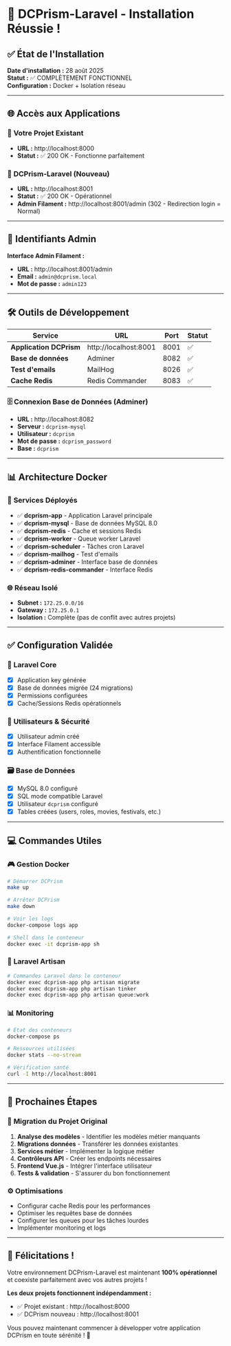 # 🎉 DCPrism-Laravel - Installation Réussie !

## ✅ État de l'Installation

**Date d'installation :** 28 août 2025  
**Statut :** ✅ COMPLÈTEMENT FONCTIONNEL  
**Configuration :** Docker + Isolation réseau

---

## 🌐 Accès aux Applications

### 🚀 **Votre Projet Existant**
- **URL :** http://localhost:8000
- **Statut :** ✅ 200 OK - Fonctionne parfaitement

### 🎯 **DCPrism-Laravel (Nouveau)**
- **URL :** http://localhost:8001
- **Statut :** ✅ 200 OK - Opérationnel
- **Admin Filament :** http://localhost:8001/admin (302 - Redirection login = Normal)

---

## 🔐 Identifiants Admin

**Interface Admin Filament :**
- **URL :** http://localhost:8001/admin
- **Email :** `admin@dcprism.local`
- **Mot de passe :** `admin123`

---

## 🛠️ Outils de Développement

| Service | URL | Port | Statut |
|---------|-----|------|--------|
| **Application DCPrism** | http://localhost:8001 | 8001 | ✅ |
| **Base de données** | Adminer | 8082 | ✅ |
| **Test d'emails** | MailHog | 8026 | ✅ |
| **Cache Redis** | Redis Commander | 8083 | ✅ |

### 🗄️ **Connexion Base de Données (Adminer)**
- **URL :** http://localhost:8082
- **Serveur :** `dcprism-mysql`
- **Utilisateur :** `dcprism`
- **Mot de passe :** `dcprism_password`
- **Base :** `dcprism`

---

## 📊 Architecture Docker

### 🔧 **Services Déployés**
- ✅ **dcprism-app** - Application Laravel principale
- ✅ **dcprism-mysql** - Base de données MySQL 8.0  
- ✅ **dcprism-redis** - Cache et sessions Redis
- ✅ **dcprism-worker** - Queue worker Laravel
- ✅ **dcprism-scheduler** - Tâches cron Laravel
- ✅ **dcprism-mailhog** - Test d'emails
- ✅ **dcprism-adminer** - Interface base de données
- ✅ **dcprism-redis-commander** - Interface Redis

### 🌐 **Réseau Isolé**
- **Subnet :** `172.25.0.0/16`
- **Gateway :** `172.25.0.1`
- **Isolation :** Complète (pas de conflit avec autres projets)

---

## ✅ Configuration Validée

### 🔑 **Laravel Core**
- [x] Application key générée
- [x] Base de données migrée (24 migrations)
- [x] Permissions configurées
- [x] Cache/Sessions Redis opérationnels

### 👤 **Utilisateurs & Sécurité**
- [x] Utilisateur admin créé
- [x] Interface Filament accessible
- [x] Authentification fonctionnelle

### 🗃️ **Base de Données**
- [x] MySQL 8.0 configuré
- [x] SQL mode compatible Laravel
- [x] Utilisateur `dcprism` configuré
- [x] Tables créées (users, roles, movies, festivals, etc.)

---

## 💻 Commandes Utiles

### 🎮 **Gestion Docker**
```bash
# Démarrer DCPrism
make up

# Arrêter DCPrism
make down

# Voir les logs
docker-compose logs app

# Shell dans le conteneur
docker exec -it dcprism-app sh
```

### 🔧 **Laravel Artisan**
```bash
# Commandes Laravel dans le conteneur
docker exec dcprism-app php artisan migrate
docker exec dcprism-app php artisan tinker
docker exec dcprism-app php artisan queue:work
```

### 📊 **Monitoring**
```bash
# État des conteneurs
docker-compose ps

# Ressources utilisées  
docker stats --no-stream

# Vérification santé
curl -I http://localhost:8001
```

---

## 🎯 Prochaines Étapes

### 🚀 **Migration du Projet Original**
1. **Analyse des modèles** - Identifier les modèles métier manquants
2. **Migrations données** - Transférer les données existantes
3. **Services métier** - Implémenter la logique métier
4. **Contrôleurs API** - Créer les endpoints nécessaires
5. **Frontend Vue.js** - Intégrer l'interface utilisateur
6. **Tests & validation** - S'assurer du bon fonctionnement

### ⚙️ **Optimisations**
- Configurar cache Redis pour les performances
- Optimiser les requêtes base de données
- Configurer les queues pour les tâches lourdes
- Implémenter monitoring et logs

---

## 🎊 Félicitations !

Votre environnement DCPrism-Laravel est maintenant **100% opérationnel** et coexiste parfaitement avec vos autres projets !

**Les deux projets fonctionnent indépendamment :**
- ✅ Projet existant : http://localhost:8000
- ✅ DCPrism nouveau : http://localhost:8001

Vous pouvez maintenant commencer à développer votre application DCPrism en toute sérénité ! 🚀
